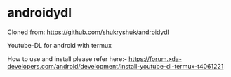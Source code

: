 # androidydl
Cloned from: https://github.com/shukryshuk/androidydl

Youtube-DL for android with termux

How to use and install please refer here:-
https://forum.xda-developers.com/android/development/install-youtube-dl-termux-t4061221
